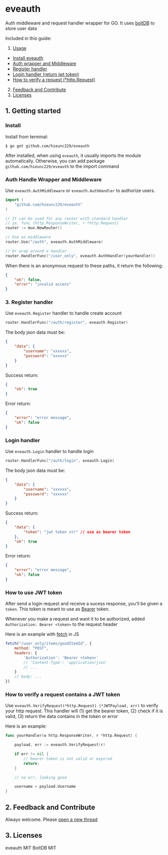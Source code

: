 # eveauth

Auth middleware and request handler wrapper for GO. It uses [boltDB](https://github.com/boltdb/bolt) to store user data

Included in this guide:

1. [Usage](#1-getting-started)
- [Install eveauth](#install)
- [Auth wrapper and Middleware](#auth-handle-wrapper-and-middleware)
- [Register handler](#register-handler)
- [Login handler (return jwt token)](#login-handler)
- [How to verify a request (*http.Request)](#how-to-verify-a-request-contains-a-jwt-token)
2. [Feedback and Contribute](#feedback-and-contribute)
3. [Licenses](#licenses)

## 1. Getting started

### Install

Install from terminal:

```ssh
$ go get github.com/hieunc229/eveauth
```

After installed, when using `eveauth`, it usually imports the module automatically. Otherwise, you can add package `github.com/hieunc229/eveauth` to the import command

### Auth Handle Wrapper and Middleware

Use `eveauth.AuthMiddleware` or `eveauth.AuthHandler` to authorize users.

```go
import (
    "github.com/hieunc229/eveauth"
)

// It can be used for any router with standard handler
// ie. func (http.ResponseWriter, r *http.Request)
router := mux.NewRouter()

// Use as middleware
router.Use("/auth", eveauth.AuthMiddleware)

// Or wrap around a handler
router.HandlerFunc("/user_only", eveauth.AuthHandler(yourHandler))
```

When there is an anonymous request to these paths, it return the following:

```json
{
    "ok": false,
    "error": "invalid access"
}
```

### 3. Register handler

Use `eveauth.Register` handler to handle create account

```go
router.HandlerFunc("/auth/register", eveauth.Register)
```

The body json data must be:
```json
{
    "data": {
        "username": "xxxxxx",
        "password": "xxxxxx"
    }
}
```

Success return:
```json
{
    "ok": true
}
```

Error return:
```json
{
    "error": "error message",
    "ok": false
}
```

### Login handler

Use `eveauth.Login` handler to handle login

```go
router.HandlerFunc("/auth/login", eveauth.Login)
```

The body json data must be:
```json
{
    "data": {
        "username": "xxxxxx",
        "password": "xxxxxx"
    }
}
```

Success return:
```json
{
    "data": {
        "token": "jwt token str" // use as bearer token
    },
    "ok": true
}
```

Error return:
```json
{
    "error": "error message",
    "ok": false
}
```

### How to use JWT token

After send a login request and receive a sucess response, you'll be given a `token`. This token is meant to use as [Bearer](https://swagger.io/docs/specification/authentication/bearer-authentication/) token.

Whenever you make a request and want it to be authorized, added `Authorization: Bearer <token>` to the request header

Here is an example with [fetch](https://developer.mozilla.org/en-US/docs/Web/API/Fetch_API/Using_Fetch) in JS
```js
fetch("/user_only/items/goodItemId", {
    method: "POST",
    headers: {
        'Authorization': 'Bearer <token>'
        // 'Content-Type': 'application/json'
        // ...
    }
    // body: ...
})
```

### How to verify a request contains a JWT token

Use `eveauth.VerifyRequest(*http.Request) (*JWTPayload, err)` to verify your http request. This handler will (1) get the bearer token, (2) check if it is valid, (3) return the data contains in the token or error

Here is an example:
```go
func yourHandler(w http.ResponseWriter, r *http.Request) {

    payload, err := eveauth.VerifyRequest(r)

    if err != nil {
        // bearer token is not valid or expired
        return;
    }

    // no err, looking good

    username = payload.Username
}
```

## 2. Feedback and Contribute

Always welcome. Please [open a new thread](https://github.com/hieunc229/eveauth/issues/new)

## 3. Licenses

eveauth MIT
BoltDB MIT
